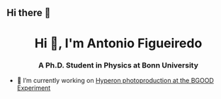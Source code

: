 ## Hi there 👋

<!--
**AntonioFigueiredo/AntonioFigueiredo** is a ✨ _special_ ✨ repository because its `README.md` (this file) appears on your GitHub profile.

Here are some ideas to get you started:

- 🔭 I’m currently working on ...
- 🌱 I’m currently learning ...
- 👯 I’m looking to collaborate on ...
- 🤔 I’m looking for help with ...
- 💬 Ask me about ...
- 📫 How to reach me: ...
- 😄 Pronouns: ...
- ⚡ Fun fact: ...
-->

<h1 align="center">Hi 👋, I'm Antonio Figueiredo</h1>
<h3 align="center">A Ph.D. Student in Physics at Bonn University</h3>

- 🔭 I’m currently working on [Hyperon photoproduction at the BGOOD Experiment](https://www.pi.uni-bonn.de/bgood/en)
